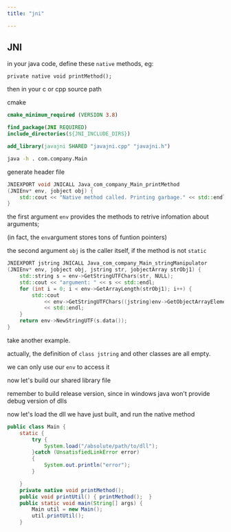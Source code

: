 ```yaml
---
title: "jni"

---
```




## JNI

in your java code, define these `native` methods, eg:

`private native void printMethod();`

then in your c or cpp source path

cmake

```cmake
cmake_minimum_required (VERSION 3.8)

find_package(JNI REQUIRED)
include_directories(${JNI_INCLUDE_DIRS})

add_library(javajni SHARED "javajni.cpp" "javajni.h")
```

```bash
java -h . com.company.Main
```

generate header file

```cpp
JNIEXPORT void JNICALL Java_com_company_Main_printMethod
(JNIEnv* env, jobject obj) {
    std::cout << "Native method called. Printing garbage." << std::endl;
}
```

the first argument `env` provides the methods to retrive infomation about arguments;

(in fact, the `env`argument stores tons of funtion pointers)

the second argument `obj` is the caller itself,  if the method is not `static`

```cpp
JNIEXPORT jstring JNICALL Java_com_company_Main_stringManipulator
(JNIEnv* env, jobject obj, jstring str, jobjectArray strObj1) {
    std::string s = env->GetStringUTFChars(str, NULL);
    std::cout << "argument: " << s << std::endl;
    for (int i = 0; i < env->GetArrayLength(strObj1); i++) {
        std::cout
            << env->GetStringUTFChars((jstring)env->GetObjectArrayElement(strObj1, (jsize)i), JNI_FALSE)
            << std::endl;
    }
    return env->NewStringUTF(s.data());
}
```

take another example.

actually, the definition of `class jstring` and other classes are all empty.

we can only use our  `env` to access it

now let's build our shared library file

remember to build release version, since in windows java won't provide debug version of dlls

now let's load the dll we have just built, and run the native method



```java
public class Main {
    static {
        try {
            System.load("/absolute/path/to/dll");
        }catch (UnsatisfiedLinkError error)
        {
            System.out.println("error");
        }

    }
    private native void printMethod();
    public void printUtil() { printMethod();  }
    public static void main(String[] args) {
        Main util = new Main();
        util.printUtil();
    }
```

